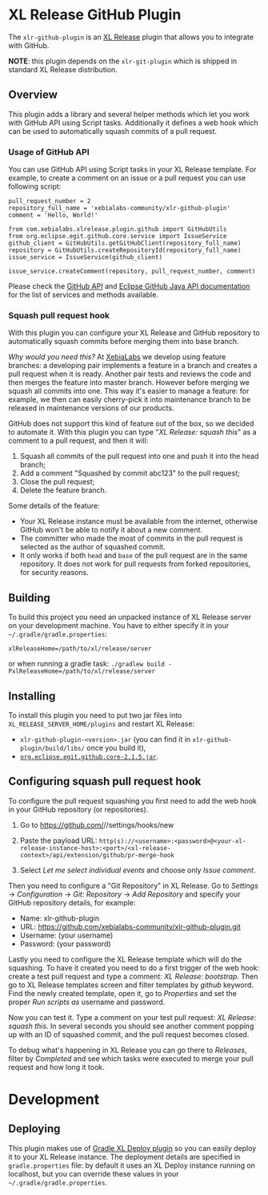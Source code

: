 # XL Release GitHub Plugin #

The `xlr-github-plugin` is an [XL Release](https://docs.xebialabs.com/xl-release/index.html) plugin that allows you to integrate with GitHub.

**NOTE**: this plugin depends on the `xlr-git-plugin` which is shipped in standard XL Release distribution.


## Overview ##

This plugin adds a library and several helper methods which let you work with GitHub API using Script tasks. Additionally it defines a web hook which can be used to automatically squash commits of a pull request.

### Usage of GitHub API ###

You can use GitHub API using Script tasks in your XL Release template. For example, to create a comment on an issue or a pull request you can use following script:

    pull_request_number = 2
    repository_full_name = 'xebialabs-community/xlr-github-plugin'
    comment = 'Hello, World!'

    from com.xebialabs.xlrelease.plugin.github import GitHubUtils
    from org.eclipse.egit.github.core.service import IssueService
    github_client = GitHubUtils.getGitHubClient(repository_full_name)
    repository = GitHubUtils.createRepositoryId(repository_full_name)
    issue_service = IssueService(github_client)

    issue_service.createComment(repository, pull_request_number, comment)

Please check the [GitHub API](https://developer.github.com/v3/) and [Eclipse GitHub Java API documentation](https://github.com/eclipse/egit-github/blob/master/org.eclipse.egit.github.core/README.md) for the list of services and methods available.

### Squash pull request hook ###

With this plugin you can configure your XL Release and GitHub repository to automatically squash commits before merging them into base branch.

*Why would you need this?* At [XebiaLabs](http://www.xebialabs.com) we develop using feature branches: a developing pair implements a feature in a branch and creates a pull request when it is ready. Another pair tests and reviews the code and then merges the feature into master branch. However before merging we squash all commits into one. This way it's easier to manage a feature: for example, we then can easily cherry-pick it into maintenance branch to be released in maintenance versions of our products.

GitHub does not support this kind of feature out of the box, so we decided to automate it. With this plugin you can type "*XL Release: squash this*" as a comment to a pull request, and then it will:

1. Squash all commits of the pull request into one and push it into the head branch;
2. Add a comment "Squashed by commit abc123" to the pull request;
3. Close the pull request;
4. Delete the feature branch.

Some details of the feature:

* Your XL Release instance must be available from the internet, otherwise GitHub won't be able to notify it about a new comment.
* The committer who made the most of commits in the pull request is selected as the author of squashed commit.
* It only works if both `head` and `base` of the pull request are in the same repository. It does not work for pull requests from forked repositories, for security reasons.


## Building ##

To build this project you need an unpacked instance of XL Release server on your development machine. You have to either specify it in your `~/.gradle/gradle.properties`:

    xlReleaseHome=/path/to/xl/release/server

or when running a gradle task: `./gradlew build -PxlReleaseHome=/path/to/xl/release/server`


## Installing ##

To install this plugin you need to put two jar files into `XL_RELEASE_SERVER_HOME/plugins` and restart XL Release:

* `xlr-github-plugin-<version>.jar` (you can find it in `xlr-github-plugin/build/libs/` once you build it),
* [`org.eclipse.egit.github.core-2.1.5.jar`](http://central.maven.org/maven2/org/eclipse/mylyn/github/org.eclipse.egit.github.core/2.1.5/org.eclipse.egit.github.core-2.1.5.jar).


## Configuring squash pull request hook ##

To configure the pull request squashing you first need to add the web hook in your GitHub repository (or repositories).

1. Go to https://github.com/<user-or-organization>/<repository>/settings/hooks/new
2. Paste the payload URL: `http(s)://<username>:<password>@<your-xl-release-instance-host>:<port>/<xl-release-context>/api/extension/github/pr-merge-hook`

3. Select *Let me select individual events* and choose only *Issue comment*.

Then you need to configure a "Git Repository" in XL Release. Go to _Settings_ -> _Configuration_ -> _Git: Repository_ -> _Add Repository_ and specify your GitHub repository details, for example:

* Name: xlr-github-plugin
* URL: https://github.com/xebialabs-community/xlr-github-plugin.git
* Username: (your username)
* Password: (your password)

Lastly you need to configure the XL Release template which will do the squashing. To have it created you need to do a first trigger of the web hook: create a test pull request and type a comment: *XL Release: bootstrap*. Then go to XL Release templates screen and filter templates by *github* keyword. Find the newly created template, open it, go to *Properties* and set the proper *Run scripts as* username and password.

Now you can test it. Type a comment on your test pull request: *XL Release: squash this*. In several seconds you should see another comment popping up with an ID of squashed commit, and the pull request becomes closed.

To debug what's happening in XL Release you can go there to *Releases*, filter by *Completed* and see which tasks were executed to merge your pull request and how long it took.


# Development #

## Deploying ##

This plugin makes use of [Gradle XL Deploy plugin](https://github.com/xebialabs-community/gradle-xld-plugin) so you can easily deploy it to your XL Release instance. The deployment details are specified in `gradle.properties` file: by default it uses an XL Deploy instance running on localhost, but you can override these values in your `~/.gradle/gradle.properties`.